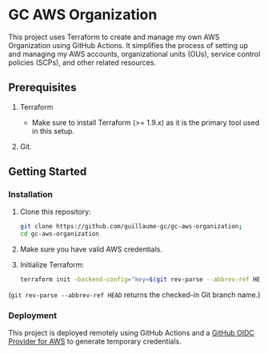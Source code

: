 # GC AWS Organization

This project uses Terraform to create and manage my own AWS Organization using GitHub Actions. It simplifies the process of setting up and managing my AWS accounts, organizational units (OUs), service control policies (SCPs), and other related resources.

## Prerequisites
1. Terraform
    - Make sure to install Terraform (>= 1.9.x) as it is the primary tool used in this setup.

2. Git.

## Getting Started

### Installation
1. Clone this repository:
   ```bash
   git clone https://github.com/guillaume-gc/gc-aws-organization;
   cd gc-aws-organization
   ```
2. Make sure you have valid AWS credentials.

3. Initialize Terraform:
    ```bash
    terraform init -backend-config="key=$(git rev-parse --abbrev-ref HEAD).tfvars"
    ```
(`git rev-parse --abbrev-ref HEAD` returns the checked-in Git branch name.)

### Deployment

This project is deployed remotely using GitHub Actions and a [GitHub OIDC Provider for AWS](https://docs.github.com/en/actions/security-for-github-actions/security-hardening-your-deployments/configuring-openid-connect-in-amazon-web-services) to generate temporary credentials.